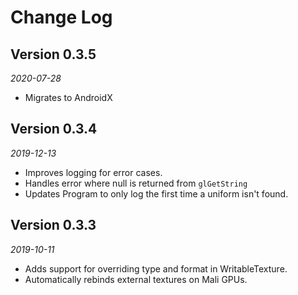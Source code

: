 # Change Log

## Version 0.3.5

_2020-07-28_

 * Migrates to AndroidX

## Version 0.3.4

_2019-12-13_

 * Improves logging for error cases.
 * Handles error where null is returned from `glGetString`
 * Updates Program to only log the first time a uniform isn't found.

## Version 0.3.3

_2019-10-11_

 * Adds support for overriding type and format in WritableTexture.
 * Automatically rebinds external textures on Mali GPUs.
